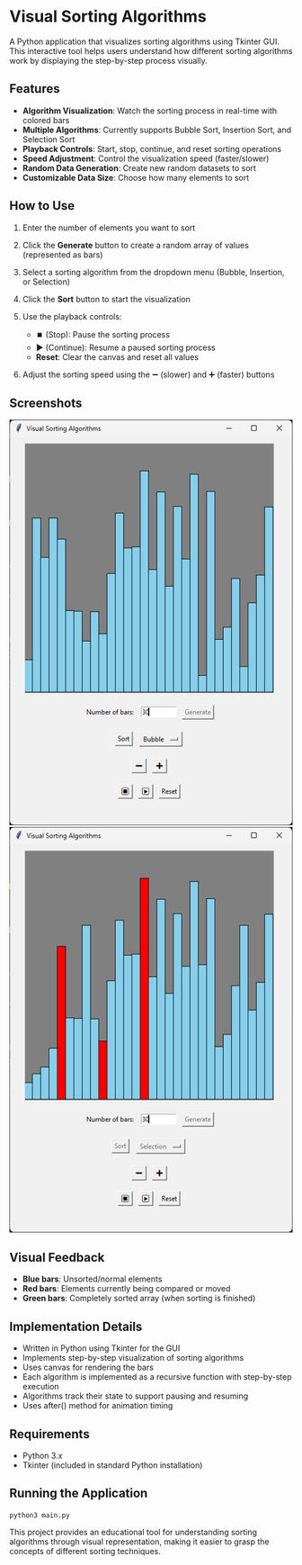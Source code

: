 # Visual Sorting Algorithms

A Python application that visualizes sorting algorithms using Tkinter GUI. This interactive tool helps users understand how different sorting algorithms work by displaying the step-by-step process visually.

## Features

* **Algorithm Visualization**: Watch the sorting process in real-time with colored bars
* **Multiple Algorithms**: Currently supports Bubble Sort, Insertion Sort, and Selection Sort
* **Playback Controls**: Start, stop, continue, and reset sorting operations
* **Speed Adjustment**: Control the visualization speed (faster/slower)
* **Random Data Generation**: Create new random datasets to sort
* **Customizable Data Size**: Choose how many elements to sort

## How to Use

1. Enter the number of elements you want to sort
2. Click the **Generate** button to create a random array of values (represented as bars)
3. Select a sorting algorithm from the dropdown menu (Bubble, Insertion, or Selection)
4. Click the **Sort** button to start the visualization
5. Use the playback controls:

   * ⏹️ (Stop): Pause the sorting process
   * ▶️ (Continue): Resume a paused sorting process
   * **Reset**: Clear the canvas and reset all values
6. Adjust the sorting speed using the ➖ (slower) and ➕ (faster) buttons

## Screenshots

![Generated bars](assets/img.png)
![Sorting visualization in action](assets/img2.png)

## Visual Feedback

* **Blue bars**: Unsorted/normal elements
* **Red bars**: Elements currently being compared or moved
* **Green bars**: Completely sorted array (when sorting is finished)

## Implementation Details

* Written in Python using Tkinter for the GUI
* Implements step-by-step visualization of sorting algorithms
* Uses canvas for rendering the bars
* Each algorithm is implemented as a recursive function with step-by-step execution
* Algorithms track their state to support pausing and resuming
* Uses after() method for animation timing

## Requirements

* Python 3.x
* Tkinter (included in standard Python installation)

## Running the Application

```
python3 main.py
```

This project provides an educational tool for understanding sorting algorithms through visual representation, making it easier to grasp the concepts of different sorting techniques.